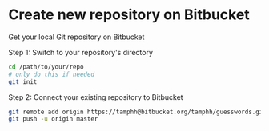# Create new repository on Bitbucket
Get your local Git repository on Bitbucket

Step 1: Switch to your repository's directory

```bash
cd /path/to/your/repo
# only do this if needed
git init 
```

Step 2: Connect your existing repository to Bitbucket

```bash
git remote add origin https://tamphh@bitbucket.org/tamphh/guesswords.git
git push -u origin master
```
